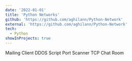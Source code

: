 ```yaml
---
date: '2022-01-01'
title: 'Python Networks'
github: 'https://github.com/aghilann/Python-Network'
external: 'https://github.com/aghilann/Python-Network'
tech:
  - Python
showInProjects: true
---
```


Mailing Client
DDOS Script
Port Scanner
TCP Chat Room

